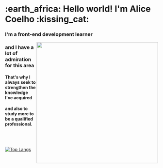 <h1>:earth_africa: Hello world! I'm Alice Coelho :kissing_cat: </h1>
<h3>I'm a front-end development learner</h3>
<img width="400px" align="right" src="https://octocat-generator-assets.githubusercontent.com/my-octocat-1624248568583.png"> 
<h3> and I have a lot of admiration for this area</h3>
<h4>That's why I always seek to strengthen the knowledge I've acquired</h4>
<h4>and also to study more to be a qualified professional.</h4>
<br>
<br>

[![Top Langs](https://github-readme-stats.vercel.app/api/top-langs/?username=alicecomoura&layout=compact)](https://github.com/alicecomoura/github-readme-stats)




